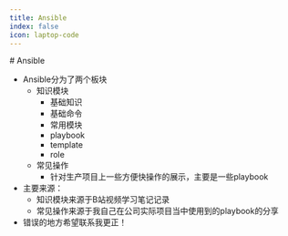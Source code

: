 ```yaml
---
title: Ansible
index: false
icon: laptop-code
---
```

<Catalog />
# Ansible

- Ansible分为了两个板块
  - 知识模块
    - 基础知识
    - 基础命令
    - 常用模块
    - playbook
    - template 
    - role
  - 常见操作
    - 针对生产项目上一些方便快操作的展示，主要是一些playbook
- 主要来源：
  - 知识模块来源于B站视频学习笔记记录
  - 常见操作来源于我自己在公司实际项目当中使用到的playbook的分享
- 错误的地方希望联系我更正！
